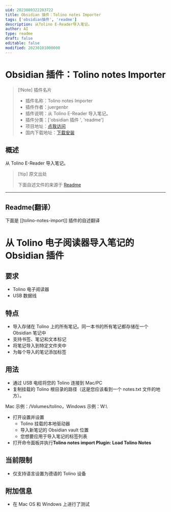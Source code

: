 ```yaml
---
uid: 2023080322283722
title: Obsidian 插件：Tolino notes Importer
tags: ['obsidian插件', 'readme']
description: 从Tolino E-Reader导入笔记。
author: AI
type: readme
draft: false
editable: false
modified: 20230101000000
---
```


# Obsidian 插件：Tolino notes Importer

> [!Note] 插件名片
> - 插件名称：Tolino notes Importer
> - 插件作者：juergenbr
> - 插件说明：从 Tolino E-Reader 导入笔记。
> - 插件分类：['obsidian 插件 ', 'readme']
> - 项目地址：[点我访问](https://github.com/juergenbr/obsidian-tolino-notes-import)
> - 国内下载地址：[下载安装](https://pkmer.cn/products/plugin/pluginMarket/?tolino-notes-import)

## 概述

从 Tolino E-Reader 导入笔记。

> [!tip] 原文出处
>
>下面自述文件的来源于 [Readme](https://ghproxy.net/https://raw.githubusercontent.com/juergenbr/obsidian-tolino-notes-import/master/README.md)

---

## Readme(翻译）

下面是 [[tolino-notes-import]] 插件的自述翻译

# 从 Tolino 电子阅读器导入笔记的 Obsidian 插件

## 要求

* Tolino 电子阅读器
* USB 数据线

## 特点

* 导入存储在 Tolino 上的所有笔记。同一本书的所有笔记都存储在一个 Obsidian 笔记中
* 支持书签、笔记和文本标记
* 将笔记导入到特定文件夹中
* 为每个导入的笔记添加标签

## 用法

* 通过 USB 电缆将您的 Tolino 连接到 Mac/PC
* 复制挂载的 Tolino 根目录的路径（这是您应该看到一个 notes.txt 文件的地方）。

Mac 示例：/Volumes/tolino，Windows 示例：W:\

* 打开设置并设置
	* Tolino 挂载的本地驱动器
	* 导入新笔记的 Obsidian vault 位置
	* 您想要应用于导入笔记的标签列表
* 打开命令面板并执行**Tolino notes import Plugin: Load Tolino Notes**

## 当前限制

* 仅支持语言设置为德语的 Tolino 设备

## 附加信息

* 在 Mac OS 和 Windows 上进行了测试
